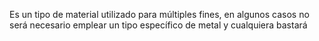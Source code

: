 Es un tipo de material utilizado para múltiples fines, en algunos casos no será necesario emplear un tipo específico de metal y cualquiera bastará